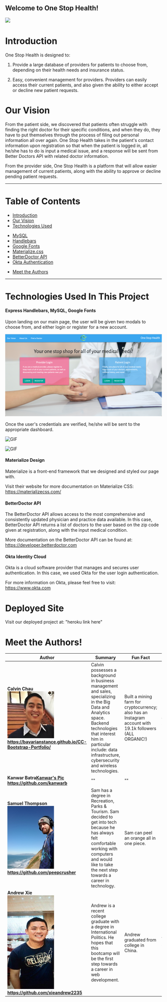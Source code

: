 ## Welcome to One Stop Health!

<img src="public/assets/images/logo-removebg.png" width="200px"> 

# <a name="introduction"> Introduction </a>
One Stop Health is designed to: 

1. Provide a large database of providers for patients to choose from, depending on their health needs and insurance status.

2. Easy, convenient management for providers. Providers can easily access their current patients, and also given the ability to either accept or decline new patient requests.

# <a name="vision"> Our Vision </a>

From the patient side, we discovered that patients often struggle with finding the right doctor for their specific conditions, and when they do, they have to put themselves through the process of filing out personal information all over again. One Stop Health takes in the patient's contact information upon registration so that when the patient is logged in, all he/she has to do is input a medical issue, and a response will be sent from Better Doctors API with related doctor information.

From the provider side, One Stop Health is a platform that will allow easier management of current patients, along with the ability to approve or decline pending patient requests. 

---

# Table of Contents

- [Introduction](#introduction)
- [Our Vision](#vision)
- [Technologies Used](#technology) 
* [MySQL](#tech) 
* [Handlebars](#tech) 
* [Google Fonts](#tech) 
* [Materialize.css](#materialize) 
* [BetterDoctor API](#betterdocs)
* [Okta Authentication](#okta) 
- [Meet the Authors](#authors)

---

# <a name="technology"> Technologies Used In This Project </a>

#### <a name="tech"> Express Handlebars, MySQL, Google Fonts </a>

Upon landing on our main page, the user will be given two modals to choose from, and either login or register for a new account.

![Screenshot](public/assets/images/landing.png) 

<!-- Screenshot/GIF here -->
Once the user's credentials are verified, he/she will be sent to the appropriate dashboard.
<!-- Patient dashboard + search -->
![GIF](http://g.recordit.co/qKXTJBtA1j.gif) 
<!-- Provider dashboard here -->
![GIF]()

#### <a name="materialize"> Materialize Design </a>

Materialize is a front-end framework that we designed and styled our page with.

Visit their website for more documentation on Materialize CSS: https://materializecss.com/

#### <a name="betterdocs"> BetterDoctor API </a>

The BetterDoctor API allows access to the most comprehensive and consistently updated physician and practice data available. In this case, BetterDoctor API returns a list of doctors to the user based on the zip code given at registration, along with the input medical condition.

More documentation on the BetterDoctor API can be found at: https://developer.betterdoctor.com

#### <a name="okta"> Okta Identity Cloud </a>

Okta is a cloud software provider that manages and secures user authentication. In this case, we used Okta for the user login authentication.

For more information on Okta, please feel free to visit: https://www.okta.com

# <a name="deployed"> Deployed Site </a>
Visit our deployed project at: "heroku link here"

# <a name="authors">Meet the Authors!</a>

|     Author           |  Summary|    Fun Fact         | Hobbies    |
|----------------------|---------|---------------------|------------|
|<b>Calvin Chau<br><img src="public/assets/images/cal.jpeg" width="150px"> https://bavarianstance.github.io/CC-Bootstrap-Portfolio/           |Calvin possesses a background in business management and sales, specializing in the Big Data and Analytics space. Backend technologies that interest him in particular include: data infrastructure, cybersecurity and wireless technologies.|Built a mining farm for cryptocurrency; also has an Instagram account with 19.1k followers (ALL ORGANIC!) |Modding car non-stop |
|<b>Kanwar Batra[Kanwar's Pic]() https://github.com/kanwarb       |"" |"" |""  |
|<b>Samuel Thompson<br> <img src="public/assets/images/sam.jpg" width="150px">  https://github.com/peepcrusher     |Sam has a degree in Recreation, Parks & Tourism. Sam decided to get into tech because he has always felt comfortable working with computers and would like to take the next step towards a career in technology.|Sam can peel an orange all in one piece. |Dancing
|<b>Andrew Xie <br><img src="public/assets/images/andrew.jpg" height="300px" width="150px">  https://github.com/xieandrew2235     |Andrew is a recent college graduate with a degree in International Politics. He hopes that this bootcamp will be the first step towards a career in web development.    |Andrew graduated from college in China. | Watching sports :baseball:
